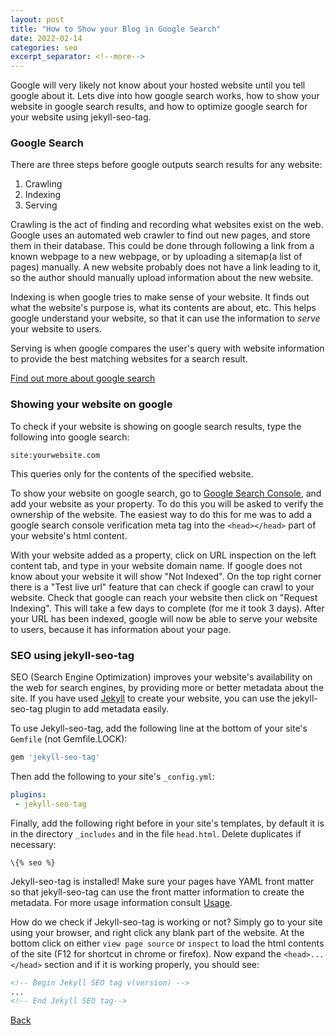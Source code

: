```yaml
---
layout: post
title: "How to Show your Blog in Google Search"
date: 2022-02-14
categories: seo
excerpt_separator: <!--more-->
---
```


Google will very likely not know about your hosted website until you tell google about it. Lets dive into how google search works, how to show your website in google search results, and how to optimize google search for your website using jekyll-seo-tag.
<!--more-->

### Google Search

There are three steps before google outputs search results for any website: 
1. Crawling
2. Indexing
3. Serving

Crawling is the act of finding and recording what websites exist on the web. Google uses an automated web crawler to find out new pages, and store them in their database. This could be done through following a link from a known webpage to a new webpage, or by uploading a sitemap(a list of pages) manually. A new website probably does not have a link leading to it, so the author should manually upload information about the new website.

Indexing is when google tries to make sense of your website. It finds out what the website's purpose is, what its contents are about, etc. This helps google understand your website, so that it can use the information to *serve* your website to users.

Serving is when google compares the user's query with website information to provide the best matching websites for a search result. 

[Find out more about google search](https://developers.google.com/search/docs/beginner/get-started)

### Showing your website on google

To check if your website is showing on google search results, type the following into google search:
```
site:yourwebsite.com
```
This queries only for the contents of the specified website.

To show your website on google search, go to [Google Search Console](https://search.google.com/search-console/about), and add your website as your property. To do this you will be asked to verify the ownership of the website. The easiest way to do this for me was to add a google search console verification meta tag into the `<head></head>` part of your website's html content. 

With your website added as a property, click on URL inspection on the left content tab, and type in your website domain name. If google does not know about your website it will show "Not Indexed". On the top right corner there is a "Test live url" feature that can check if google can crawl to your website. Check that google can reach your website then click on "Request Indexing". This will take a few days to complete (for me it took 3 days). After your URL has been indexed, google will now be able to serve your website to users, because it has information about your page.

### SEO using jekyll-seo-tag

SEO (Search Engine Optimization) improves your website's availability on the web for search engines, by providing more or better metadata about the site. If you have used [Jekyll](https://jekyllrb.com/) to create your website, you can use the jekyll-seo-tag plugin to add metadata easily.

To use Jekyll-seo-tag, add the following line at the bottom of your site's `Gemfile` (not Gemfile.LOCK):
```ruby
gem 'jekyll-seo-tag'
```
Then add the following to your site's `_config.yml`:
```yaml
plugins:
 - jekyll-seo-tag
```
Finally, add the following right before </head> in your site's templates, by default it is in the directory `_includes` and in the file `head.html`. Delete duplicates if necessary:
```
\{% seo %}
```

Jekyll-seo-tag is installed! Make sure your pages have YAML front matter so that jekyll-seo-tag can use the front matter information to create the metadata. For more usage information consult [Usage](https://github.com/jekyll/jekyll-seo-tag/blob/master/docs/usage.md).

How do we check if Jekyll-seo-tag is working or not? Simply go to your site using your browser, and right click any blank part of the website. At the bottom click on either `view page source` or `inspect` to load the html contents of the site (F12 for shortcut in chrome or firefox). Now expand the `<head>...</head>` section and if it is working properly, you should see:
```html
<!-- Begin Jekyll SEO tag v(version) -->
...
<!-- End Jekyll SEO tag-->
```


[Back](/)

